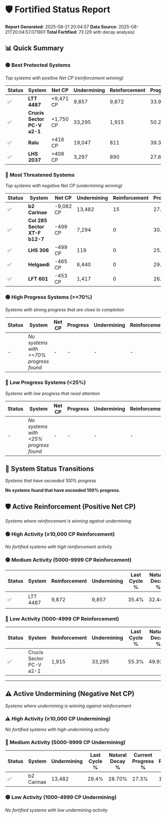# 🛡️ Fortified Status Report

**Report Generated:** 2025-08-21 20:04:57
**Data Source:** 2025-08-21T20:04:57.071801
**Total Fortified:** 73 (29 with decay analysis)

## 📊 Quick Summary

### 🟢 **Best Protected Systems**
*Top systems with positive Net CP (reinforcement winning)*

| Status | System | Net CP | Undermining | Reinforcement | Progress |
|--------|--------|--------|-------------|---------------|----------|
| ✅ | **LTT 4487** | +9,471 CP | 9,857 | 9,872 | 33.9% |
| ✅ | **Crucis Sector PC-V a2-1** | +1,750 CP | 33,295 | 1,915 | 50.2% |
| ✅ | **Ralu** | +416 CP | 19,047 | 811 | 39.3% |
| ✅ | **LHS 2037** | +408 CP | 3,297 | 890 | 27.6% |

### 🔴 **Most Threatened Systems**
*Top systems with negative Net CP (undermining winning)*

| Status | System | Net CP | Undermining | Reinforcement | Progress |
|--------|--------|--------|-------------|---------------|----------|
| ✅ | **b2 Carinae** | -9,082 CP | 13,482 | 15 | 27.3% |
| ✅ | **Col 285 Sector XT-F b12-7** | -499 CP | 7,294 | 0 | 30.4% |
| ✅ | **LHS 306** | -499 CP | 119 | 0 | 25.1% |
| ✅ | **Helgaedi** | -465 CP | 6,440 | 0 | 29.8% |
| ✅ | **LFT 601** | -453 CP | 1,417 | 0 | 26.1% |

### 🟢 **High Progress Systems (>=70%)**
*Systems with strong progress that are close to completion*

| Status | System | Net CP | Progress | Undermining | Reinforcement |
|--------|--------|--------|----------|-------------|---------------|
| - | *No systems with >=70% progress found* | - | - | - | - |

### 🔴 **Low Progress Systems (<25%)**
*Systems with low progress that need attention*

| Status | System | Net CP | Progress | Undermining | Reinforcement |
|--------|--------|--------|----------|-------------|---------------|
| - | *No systems with <25% progress found* | - | - | - | - |
## 🔄 System Status Transitions
*Systems that have exceeded 100% progress*

**No systems found that have exceeded 100% progress.**

## 🛡️ Active Reinforcement (Positive Net CP)
*Systems where reinforcement is winning against undermining*

### 🟢 High Activity (≥10,000 CP Reinforcement)

*No fortified systems with high reinforcement activity*

### 🟡 Medium Activity (5000-9999 CP Reinforcement)

| Status | System | Reinforcement | Undermining | Last Cycle % | Natural Decay % | Current Progress % | Current CP | Net CP | Activity |
|--------|--------|---------------|-------------|--------------|-----------------|-------------------|------------|--------|----------|
| ✅ | LTT 4487 | 9,872 | 9,857 | 35.4% | 32.44% | 33.9% | 220,349 | +9,471 | 🟡 Medium Reinforcement |

### 🔴 Low Activity (1000-4999 CP Reinforcement)

| Status | System | Reinforcement | Undermining | Last Cycle % | Natural Decay % | Current Progress % | Current CP | Net CP | Activity |
|--------|--------|---------------|-------------|--------------|-----------------|-------------------|------------|--------|----------|
| ✅ | Crucis Sector PC-V a2-1 | 1,915 | 33,295 | 55.3% | 49.93% | 50.2% | 326,300 | +1,750 | 🔵 Low Reinforcement |


---

## ⚠️ Active Undermining (Negative Net CP)
*Systems where undermining is winning against reinforcement*

### ⚠️ High Activity (≥10,000 CP Undermining)

*No fortified systems with high undermining activity*

### 🔶 Medium Activity (5000-9999 CP Undermining)

| Status | System | Undermining | Last Cycle % | Natural Decay % | Current Progress % | Reinforcement | Current CP | Net CP | Activity |
|--------|--------|-------------|--------------|-----------------|-------------------|---------------|------------|--------|----------|
| ✅ | b2 Carinae | 13,482 | 29.4% | 28.70% | 27.3% | 15 | 177,450 | -9,082 | 🔶 Medium Undermining |

### 🟡 Low Activity (1000-4999 CP Undermining)

*No fortified systems with low undermining activity*
